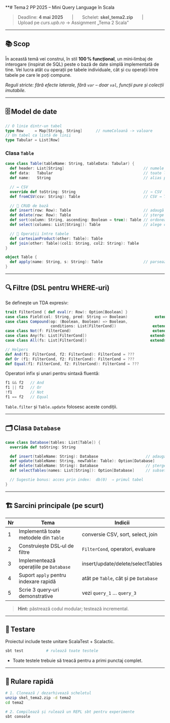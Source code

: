 **# Tema 2 PP 2025 – Mini Query Language în Scala

> Deadline: **4 mai 2025**  |  Schelet: **skel\_tema2.zip**  |  Upload pe *curs.upb.ro*  → Assignment „Tema 2 Scala”

---

## 📚 Scop

În această temă vei construi, în stil **100 % funcțional**, un mini‑limbaj de interogare (inspirat de SQL) peste o bază de date simplă implementată de tine. Vei lucra atât cu operații pe tabele individuale, cât și cu operații între tabele pe care le poți compune.

*Reguli stricte: fără efecte laterale, fără `var` – doar `val`, funcții pure și colecții imutabile.*

---

## 🗄️ Model de date

```scala
// O linie dintr‑un tabel
type Row     = Map[String, String]      // numeColoană -> valoare
// Un tabel ca listă de linii
type Tabular = List[Row]
```

### Clasa `Table`

```scala
case class Table(tableName: String, tableData: Tabular) {
  def header: List[String]                                   // numele coloanelor
  def data:   Tabular                                        // toate liniile
  def name:   String                                         // alias pentru tableName

  // ↔️ CSV
  override def toString: String                              // → CSV
  def fromCSV(csv: String): Table                            // CSV → Table

  // 📝 CRUD de bază
  def insert(row: Row): Table                                // adaugă linie
  def delete(row: Row): Table                                // șterge linii egale
  def sort(column: String, ascending: Boolean = true): Table // ordonează
  def select(columns: List[String]): Table                   // alege coloane

  // 🧩 Operații între tabele
  def cartesianProduct(other: Table): Table
  def join(other: Table)(col1: String, col2: String): Table
}

object Table {
  def apply(name: String, s: String): Table                  // parsează CSV
}
```

---

## 🔍 Filtre (DSL pentru WHERE‑uri)

Se definește un TDA expresiv:

```scala
trait FilterCond { def eval(r: Row): Option[Boolean] }
case class Field(col: String, pred: String => Boolean)            extends FilterCond
case class Compound(op: (Boolean, Boolean) => Boolean,
                    conditions: List[FilterCond])                extends FilterCond
case class Not(f: FilterCond)                                    extends FilterCond
case class Any(fs: List[FilterCond])                            extends FilterCond
case class All(fs: List[FilterCond])                            extends FilterCond

// Helpers
def And(f1: FilterCond, f2: FilterCond): FilterCond = ???
def Or (f1: FilterCond, f2: FilterCond): FilterCond = ???
def Equal(f1: FilterCond, f2: FilterCond): FilterCond = ???
```

Operatori infix și unari pentru sintaxă fluentă:

```scala
f1 && f2   // And
f1 || f2   // Or
!f1        // Not
f1 == f2   // Equal
```

`Table.filter` și `Table.update` folosesc aceste condiții.

---

## 🗂️ Clasa `Database`

```scala
case class Database(tables: List[Table]) {
  override def toString: String

  def insert(tableName: String): Database                     // adaugă tabel gol
  def update(tableName: String, newTable: Table): Option[Database]
  def delete(tableName: String): Database                     // șterge tabel
  def selectTables(names: List[String]): Option[Database]     // subset

  // Sugestie bonus: acces prin index:  db(0)  ⇒ primul tabel
}
```

---

## 🏗️ Sarcini principale (pe scurt)

| Nr | Tema                                   | Indicii                               |
| -- | -------------------------------------- | ------------------------------------- |
| 1  | Implementă toate metodele din `Table`  | conversie CSV, sort, select, join     |
| 2  | Construiește DSL‑ul de filtre          | `FilterCond`, operatori, evaluare     |
| 3  | Implementează operațiile pe `Database` | insert/update/delete/selectTables     |
| 4  | Suport `apply` pentru indexare rapidă  | atât pe `Table`, cât și pe `Database` |
| 5  | Scrie 3 query‑uri demonstrative        | vezi `query_1` … `query_3`            |

> **Hint:** păstrează codul modular; testează incremental.

---

## 🧪 Testare

Proiectul include teste unitare ScalaTest + Scalactic.

```bash
sbt test          # rulează toate testele
```

* Toate testele trebuie să treacă pentru a primi punctaj complet.

---

## 🚀 Rulare rapidă

```bash
# 1. Clonează / dezarhivează scheletul
unzip skel_tema2.zip -d tema2
cd tema2

# 2. Compilează și rulează un REPL sbt pentru experimente
sbt console
```

